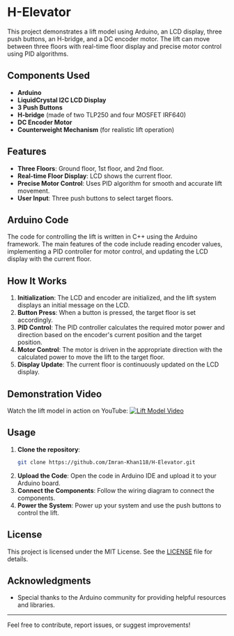 # H-Elevator
This project demonstrates a lift model using Arduino, an LCD display, three push buttons, an H-bridge, and a DC encoder motor. The lift can move between three floors with real-time floor display and precise motor control using PID algorithms.

## Components Used

- **Arduino**
- **LiquidCrystal I2C LCD Display**
- **3 Push Buttons**
- **H-bridge** (made of two TLP250 and four MOSFET IRF640)
- **DC Encoder Motor**
- **Counterweight Mechanism** (for realistic lift operation)

## Features

- **Three Floors**: Ground floor, 1st floor, and 2nd floor.
- **Real-time Floor Display**: LCD shows the current floor.
- **Precise Motor Control**: Uses PID algorithm for smooth and accurate lift movement.
- **User Input**: Three push buttons to select target floors.

## Arduino Code

The code for controlling the lift is written in C++ using the Arduino framework. The main features of the code include reading encoder values, implementing a PID controller for motor control, and updating the LCD display with the current floor.

## How It Works

1. **Initialization**: The LCD and encoder are initialized, and the lift system displays an initial message on the LCD.
2. **Button Press**: When a button is pressed, the target floor is set accordingly.
3. **PID Control**: The PID controller calculates the required motor power and direction based on the encoder's current position and the target position.
4. **Motor Control**: The motor is driven in the appropriate direction with the calculated power to move the lift to the target floor.
5. **Display Update**: The current floor is continuously updated on the LCD display.



## Demonstration Video

Watch the lift model in action on YouTube:
[![Lift Model Video](https://img.youtube.com/vi/s2DexliY72Y/0.jpg)](https://youtu.be/s2DexliY72Y?si=x1JhmH9OFtQCrS_s)

## Usage

1. **Clone the repository**:
    ```sh
    git clone https://github.com/Imran-Khan118/H-Elevator.git
    ```
2. **Upload the Code**: Open the code in Arduino IDE and upload it to your Arduino board.
3. **Connect the Components**: Follow the wiring diagram to connect the components.
4. **Power the System**: Power up your system and use the push buttons to control the lift.

## License

This project is licensed under the MIT License. See the [LICENSE](LICENSE) file for details.

## Acknowledgments

- Special thanks to the Arduino community for providing helpful resources and libraries.

---

Feel free to contribute, report issues, or suggest improvements!
